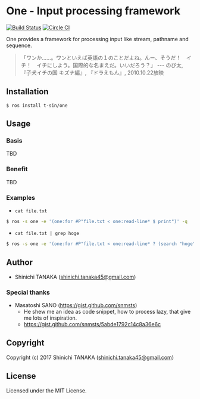 # One - Input processing framework

[![Build Status](https://travis-ci.org/t-sin/one.svg?branch=master)](https://travis-ci.org/t-sin/one)
[![Circle CI](https://circleci.com/gh/t-sin/one.svg?style=svg)](https://circleci.com/gh/t-sin/one)

One provides a framework for processing input like stream, pathname and sequence.


> 「ワンか……。ワンといえば英語の１のことだよね。んー、そうだ！　イチ！　イチにしよう。国際的な名まえだ。いいだろう？」
> --- のび太, 『子犬イチの国 キズナ編』, 『ドラえもん』, 2010.10.22放映


## Installation

```
$ ros install t-sin/one
```

## Usage

### Basis

TBD

### Benefit

TBD

### Examples

- `cat file.txt`

```sh
$ ros -s one -e '(one:for #P"file.txt < one:read-line* $ print")' -q
```

- `cat file.txt | grep hoge`

```sh
$ ros -s one -e '(one:for #P"file.txt < one:read-line* ? (search "hoge" _) $ print")' -q
```


## Author

- Shinichi TANAKA (shinichi.tanaka45@gmail.com)

### Special thanks

- Masatoshi SANO (https://gist.github.com/snmsts)
    - He shew me an idea as code snippet, how to process lazy, that give me lots of inspiration.
    - https://gist.github.com/snmsts/5abde1792c14c8a36e6c

## Copyright

Copyright (c) 2017 Shinichi TANAKA (shinichi.tanaka45@gmail.com)

## License

Licensed under the MIT License.
